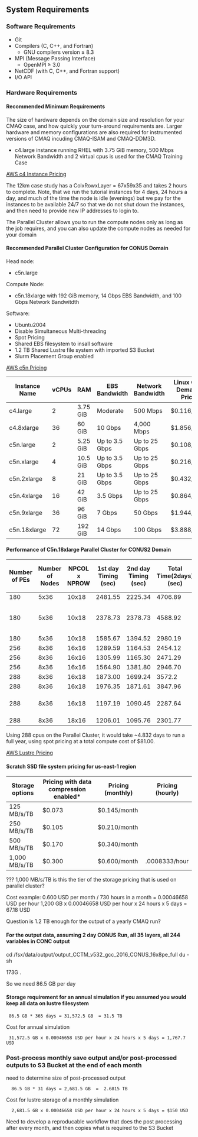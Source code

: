 ## System Requirements

### Software Requirements

* Git
* Compilers (C, C++, and Fortran)
   * GNU compilers version ≥ 8.3
* MPI (Message Passing Interface)
   * OpenMPI ≥ 3.0
* NetCDF (with C, C++, and Fortran support)
* I/O API



### Hardware Requirements

#### Recommended Minimum Requirements

The size of hardware depends on the domain size and resolution for  your CMAQ case, and how quickly your turn-around requirements are.
Larger hardware and memory configurations are also required for instrumented versions of CMAQ incuding CMAQ-ISAM and CMAQ-DDM3D.


* c4.large instance running RHEL with 3.75 GiB memory, 500 Mbps Network Bandwidth and 2 virtual cpus is used for the CMAQ Training Case 

<a href="https://aws.amazon.com/blogs/aws/now-available-new-c4-instances/">AWS c4 Instance Pricing</a>

The 12km case study has a ColxRowxLayer = 67x59x35 and takes 2 hours to complete.
Note, that we run the tutorial instances for 4 days, 24 hours a day, and much of the time the node is idle (evenings) but we pay for the instances to be available 24/7 so that we do not shut down the instances, and then need to provide new IP addresses to login to.

The Parallel Cluster allows you to run the compute nodes only as long as the job requires, and you can also update the compute nodes as needed for your domain


#### Recommended Parallel Cluster Configuration for CONUS Domain

Head node:

* c5n.large

Compute Node:

* c5n.18xlarge 
with 192 GiB memory, 14 Gbps EBS Bandwidth, and 100 Gbps Network Bandwitdth


Software: 

* Ubuntu2004 
* Disable Simultaneous Multi-threading
* Spot Pricing 
* Shared EBS filesystem to insall software
* 1.2 TB Shared Lustre file system with imported S3 Bucket
* Slurm Placement Group enabled


<a href="https://aws.amazon.com/blogs/aws/new-c5n-instances-with-100-gbps-networking/">AWS c5n Pricing</a>

| Instance Name	| vCPUs |  RAM      |  EBS Bandwidth	| Network Bandwidth | Linux On-Demand Price | Linux Spot Price | 
| ------------  | ----- | --------  | ---------------   | ---------------   | --------------------  | ---------------  |
| c4.large	| 2	| 3.75 GiB  |   Moderate	|  500 Mbps         | 	$0.116/hour         | $0.0191/hour     |
| c4.8xlarge	| 36	| 60 GiB    |	10 Gbps	        |  4,000 Mbps       | 	$1.856/hour         | $0.3190/hour     |
| c5n.large	| 2	| 5.25 GiB  |	Up to 3.5 Gbps	| Up to 25 Gbps     |   $0.108/hour         | $0.0190/hour     |
| c5n.xlarge	| 4	| 10.5 GiB  |	Up to 3.5 Gbps	| Up to 25 Gbps     |   $0.216/hour         | $0.0380/hour     |
| c5n.2xlarge	| 8	| 21 GiB    |	Up to 3.5 Gbps	| Up to 25 Gbps     |   $0.432/hour         | $0.0830/hour     |
| c5n.4xlarge	| 16	| 42 GiB    | 	3.5 Gbps	| Up to 25 Gbps     |   $0.864/hour         | $0.1667/hour     |
| c5n.9xlarge	| 36	| 96 GiB    |	7 Gbps	        | 50 Gbps           |   $1.944/hour         | $0.4494/hour     |
| c5n.18xlarge	| 72	| 192 GiB   |	14 Gbps	        | 100 Gbps          |   $3.888/hour         | $0.6997/hour     |


#### Performance of C5n.18xlarge Parallel Cluster for CONUS2 Domain

| Number of PEs | Number of Nodes| NPCOL x NPROW | 1st day Timing (sec) | 2nd day Timing (sec) | Total Time(2days) (sec)    | SBATCH --exclusive | Data Imported or Copied | DisableSimultaneousMultithreading(yaml)| Answers Matched |
| ------------- | -----------    | -----------   | ----------------     | ---------------      | -------------------        | ------------------ | --------------          | ---------                              |   -------- |
| 180           |  5x36          | 10x18         | 2481.55              | 2225.34              |    4706.89                 |  no                | copied                  |  false                                 |            |
| 180           |  5x36          | 10x18         | 2378.73              | 2378.73              |    4588.92                 |  no                | copied                  |  true                     | 10x18 did not match 16x18 |
| 180           |  5x36          | 10x18         | 1585.67        | 1394.52         |    2980.19           |  yes                | imported    |  true        |            |
| 256           |  8x36          | 16x16         |  1289.59       | 1164.53         |    2454.12           |  no                 |  copied           |  true    |            |
| 256           |  8x36          | 16x16         |  1305.99       | 1165.30         |    2471.29           |  no                |   copied    |   true    |            |
| 256           |  8x36          | 16x16         |  1564.90       | 1381.80         |    2946.70           |  no                |   imported  | true   |            |
| 288           |  8x36          | 16x18         | 1873.00        | 1699.24         |     3572.2           |  no                |  copied     |    false       |            |
| 288           |  8x36          |  16x18        |  1976.35       | 1871.61         |     3847.96          |  no                |  Copied     |  true         |            |
| 288           |  8x36          | 16x18         |  1197.19       | 1090.45         |     2287.64          |  yes               |  Copied     |  true         |             16x18 matched 16x16 |
| 288           |  8x36          | 18x16         | 1206.01        | 1095.76         |     2301.77          |  yes               |  imported   |  true        |             |


Using 288 cpus on the Parallel Cluster, it would take ~4.832 days to run a full year, using spot pricing at a total compute cost of $81.00.

<a href="https://aws.amazon.com/fsx/lustre/pricing/">AWS Lustre Pricing</a>

#### Scratch SSD file system pricing for us-east-1 region

| Storage options   | 	Pricing with data compression enabled*	| Pricing (monthly)  |  Pricing (hourly) |
| ----------------  |   ------------------------------------    | -----------------  |  ---------------  |
| 125 MB/s/TB       | 	$0.073                                  |	$0.145/month |                   |
| 250 MB/s/TB       | 	$0.105                                  |	$0.210/month |                   |
| 500 MB/s/TB       | 	$0.170                                  | 	$0.340/month |                   |
| 1,000 MB/s/TB     |   $0.300                                  | 	$0.600/month | .0008333/hour     | 

??? 1,000 MB/s/TB is this the tier of the storage pricing that is used on parallel cluster?


Cost example:
    0.600 USD per month / 730 hours in a month = 0.00046658 USD per hour
    1,200 GB x 0.00046658 USD per hour x 24 hours x 5 days = 67.18 USD

Question is 1.2 TB enough for the output of a yearly CMAQ run?

#### For the output data, assuming 2 day CONUS Run, all 35 layers, all 244 variables in CONC output

cd /fsx/data/output/output_CCTM_v532_gcc_2016_CONUS_16x8pe_full
du -sh

173G .

So we need 86.5 GB per day

#### Storage requirement for an annual simulation if you assumed you would keep all data on lustre filesystem

     86.5 GB * 365 days = 31,572.5 GB  = 31.5 TB


Cost for annual simulation

     31,572.5 GB x 0.00046658 USD per hour x 24 hours x 5 days = 1,767.7 USD

### Post-process monthly save output and/or post-processed outputs to S3 Bucket at the end of each month
need to determine size of post-processed output

      86.5 GB * 31 days = 2,681.5 GB  =  2.6815 TB

Cost for lustre storage of a monthly simulation

      2,681.5 GB x 0.00046658 USD per hour x 24 hours x 5 days = $150 USD

Need to develop a reproducable workflow that does the post processing after every month, and then copies what is required to the S3 Bucket

